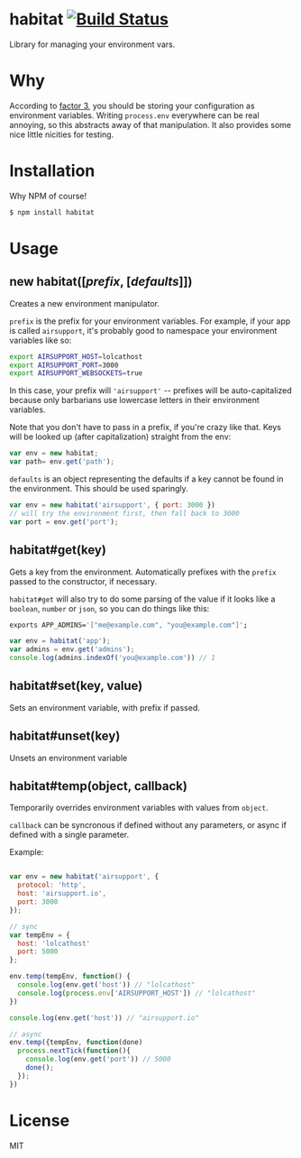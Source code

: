 # habitat [![Build Status](https://secure.travis-ci.org/brianloveswords/habitat.png)](http://travis-ci.org/brianloveswords/habitat)

Library for managing your environment vars.

# Why

According to [factor 3](http://www.12factor.net/config), you should be
storing your configuration as environment variables. Writing
`process.env` everywhere can be real annoying, so this abstracts away of
that manipulation. It also provides some nice little nicities for testing.

# Installation

Why NPM of course!

```bash
$ npm install habitat
```

# Usage

## new habitat([*prefix*, [*defaults*]])

Creates a new environment manipulator.

`prefix` is the prefix for your environment variables. For example, if
your app is called `airsupport`, it's probably good to namespace your
environment variables like so:

```bash
export AIRSUPPORT_HOST=lolcathost
export AIRSUPPORT_PORT=3000
export AIRSUPPORT_WEBSOCKETS=true
```

In this case, your prefix will `'airsupport'` -- prefixes will be
auto-capitalized because only barbarians use lowercase letters in their
environment variables.

Note that you don't have to pass in a prefix, if you're crazy like
that. Keys will be looked up (after capitalization) straight from the
env:

```js
var env = new habitat;
var path= env.get('path'); 
```

`defaults` is an object representing the defaults if a key cannot be
found in the environment. This should be used sparingly.

```js
var env = new habitat('airsupport', { port: 3000 })
// will try the environment first, then fall back to 3000
var port = env.get('port');
```

## habitat#get(key)

Gets a key from the environment. Automatically prefixes with the
`prefix` passed to the constructor, if necessary.

`habitat#get` will also try to do some parsing of the value if it looks
like a `boolean`, `number` or `json`, so you can do things like this:

```bash
exports APP_ADMINS='["me@example.com", "you@example.com"]';
```
```js
var env = habitat('app');
var admins = env.get('admins');
console.log(admins.indexOf('you@example.com')) // 1
```

## habitat#set(key, value)

Sets an environment variable, with prefix if passed.

## habitat#unset(key)

Unsets an environment variable

## habitat#temp(object, callback)

Temporarily overrides environment variables with values from `object`.

`callback` can be syncronous if defined without any parameters, or async
if defined with a single parameter.

Example:
```js

var env = new habitat('airsupport', {
  protocol: 'http',
  host: 'airsupport.io',
  port: 3000
});

// sync 
var tempEnv = {
  host: 'lolcathost'
  port: 5000
};

env.temp(tempEnv, function() {
  console.log(env.get('host')) // "lolcathost"
  console.log(process.env['AIRSUPPORT_HOST']) // "lolcathost"
})

console.log(env.get('host')) // "airsupport.io"

// async
env.temp({tempEnv, function(done)
  process.nextTick(function(){
    console.log(env.get('port')) // 5000
    done();
  });
})
```
# License

MIT
